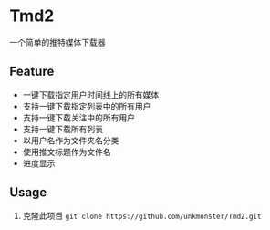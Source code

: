 # Tmd2
一个简单的推特媒体下载器

## Feature

- 一键下载指定用户时间线上的所有媒体
- 支持一键下载指定列表中的所有用户
- 支持一键下载关注中的所有用户
- 支持一键下载所有列表
- 以用户名作为文件夹名分类
- 使用推文标题作为文件名
- 进度显示

## Usage

1. 克隆此项目 `git clone https://github.com/unkmonster/Tmd2.git`

